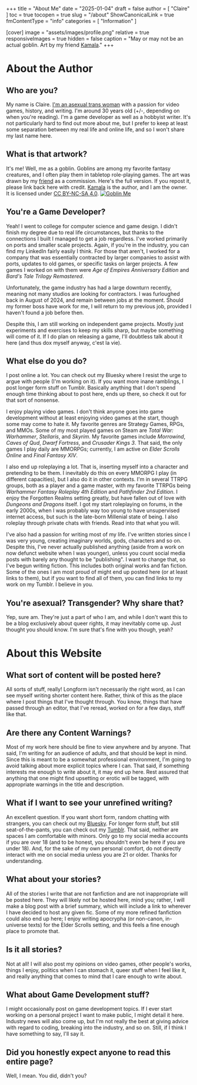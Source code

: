 +++
title = "About Me"
date = "2025-01-04"
draft = false
author = [ "Claire" ]
toc = true
tocopen = true
slug = "/about"
ShowCanonicalLink = true
fmContentType = "info"
categories = [ "Information" ]

[cover]
image = "assets/images/profile.png"
relative = true
responsiveImages = true
hidden = false
caption = "May or may not be an actual goblin. Art by my friend [Kamala](https://www.tumblr.com/transgwenderart)."
+++
# About the Author
## Who are you?
My name is Claire. [I'm an asexual trans woman](https://en.pronouns.page/u/chapien#!) with a passion for video games, history, and writing. I'm around 30 years old (+/-, depending on when you're reading). I'm a game developer as well as a hobbyist writer. It's not particularly hard to find out more about me, but I prefer to keep at least some separation between my real life and online life, and so I won't share my last name here. 
## What is that artwork?
It's me! Well, me as a goblin. Goblins are among my favorite fantasy creatures, and I often play them in tabletop role-playing games. The art was drawn by my [friend](https://www.tumblr.com/transgwenderart) as a commission. Here's the full version. If you repost it, please link back here with credit. [Kamala](https://www.tumblr.com/transgwenderart) is the author, and I am the owner. It is licensed under [CC BY-NC-SA 4.0](https://creativecommons.org/licenses/by-nc-sa/4.0/#?).
[![Goblin Me](images/gobbo.png)](images/gobbo.png)
## You're a Game Developer?
Yeah! I went to college for computer science and game design. I didn't finish my degree due to real life circumstances, but thanks to the connections I built I managed to get a job regardless. I've worked primarily on ports and smaller scale projects. Again, if you're in the industry, you can find my LinkedIn fairly easily I think. For those that aren't, I worked for a company that was essentially contracted by larger companies to assist with ports, updates to old games, or specific tasks on larger projects. A few games I worked on with them were *Age of Empires Anniversary Edition* and *Bard's Tale Trilogy Remastered*.

Unfortunately, the game industry has had a large downturn recently, meaning not many studios are looking for contractors. I was furloughed back in August of 2024, and remain between jobs at the moment. Should my former boss have work for me, I will return to my previous job, provided I haven't found a job before then.

Despite this, I am still working on independent game projects. Mostly just experiments and exercises to keep my skills sharp, but maybe something will come of it. If I do plan on releasing a game, I'll doubtless talk about it here (and thus dox myself anyway, c'est la vie).
## What else do you do?
I post online a lot. You can check out my Bluesky where I resist the urge to argue with people (I'm working on it). If you want more inane ramblings, I post longer form stuff on Tumblr. Basically anything that I don't spend enough time thinking about to post here, ends up there, so check it out for that sort of nonsense.

I enjoy playing video games. I don't think anyone goes into game development without at least enjoying video games at the start, though some may come to hate it. My favorite genres are Strategy Games, RPGs, and MMOs. Some of my most played games on Steam are *Total War: Warhammer*, *Stellaris*, and *Skyrim*. My favorite games include *Morrowind*, *Caves of Qud*, *Dwarf Fortress*, and *Crusader Kings 3*. That said, the only games I play daily are MMORPGs; currently, I am active on *Elder Scrolls Online* and *Final Fantasy XIV*.

I also end up roleplaying a lot. That is, inserting myself into a character and pretending to be them. I inevitably do this on every MMORPG I play (in different capacities), but I also do it in other contexts. I'm in several TTRPG groups, both as a player and a game master, with my favorite TTRPGs being *Warhammer Fantasy Roleplay 4th Edition* and *Pathfinder 2nd Edition*. I enjoy the Forgotten Realms setting greatly, but have fallen out of love with *Dungeons and Dragons* itself. I got my start roleplaying on forums, in the early 2000s, when I was probably way too young to have unsupervised internet access, but such is the late-born Millenial state of being.  I also roleplay through private chats with friends. Read into that what you will.

I've also had a passion for writing most of my life. I've written stories since I was very young, creating imaginary worlds, gods, characters and so on. Despite this, I've never actually published anything (aside from a work on now defunct website when I was younger), unless you count social media posts with barely any thought to be "publishing". I want to change that, so I've begun writing fiction. This includes both original works and fan fiction. Some of the ones I am most proud of might end up posted here (or at least links to them), but if you want to find all of them, you can find links to my work on my Tumblr. I believe in you.
## You're asexual? Transgender? Why share that?
Yep, sure am. They're just a part of who I am, and while I don't want this to be a blog exclusively about queer rights, it may inevitably come up. Just thought you should know. I'm sure that's fine with you though, yeah?
# About this Website
## What sort of content will be posted here?
All sorts of stuff, really! Longform isn't necessarily the right word, as I can see myself writing shorter content here. Rather, think of this as the place where I post things that I've thought through. You know, things that have passed through an editor, that I've reread, worked on for a few days, stuff like that.
## Are there any Content Warnings?
Most of my work here should be fine to view anywhere and by anyone. That said, I'm writing for an audience of adults, and that should be kept in mind. Since this is meant to be a somewhat professional environment, I'm going to avoid talking about more explicit topics where I can. That said, if something interests me enough to write about it, it may end up here. Rest assured that anything that one might find upsetting or erotic will be tagged, with appropriate warnings in the title and description.
## What if I want to see your unrefined writing?
An excellent question. If you want short form, random chatting with strangers, you can check out my [Bluesky](https://bsky.app/profile/claire.chapien.net). For longer form stuff, but still seat-of-the-pants, you can check out my [Tumblr](https://chappydev.tumblr.com/). That said, neither are spaces I am comfortable with minors. Only go to my social media accounts if you are over 18 (and to be honest, you shouldn't even be here if you are under 18). And, for the sake of my own personal comfort, do not directly interact with me on social media unless you are 21 or older. Thanks for understanding.
## What about your stories?
All of the stories I write that are not fanfiction and are not inappropriate will be posted here. They will likely not be hosted here, mind you; rather, I will make a blog post with a brief summary, which will include a link to wherever I have decided to host any given fic. Some of my more refined fanfiction could also end up here; I enjoy writing apocrypha (or non-canon, in-universe texts) for the Elder Scrolls setting, and this feels a fine enough place to promote that. 
## Is it all stories?
Not at all! I will also post my opinions on video games, other people's works, things I enjoy, politics when I can stomach it, queer stuff when I feel like it, and really anything that comes to mind that I care enough to write about. 
## What about Game Development stuff?
I might occasionally post on game development topics. If I ever start working on a personal project I want to make public, I might detail it here. Industry news will also come up, but I'm not really the best at giving advice with regard to coding, breaking into the industry, and so on. Still, if I think I have something to say, I'll say it.
## Did you honestly expect anyone to read this entire page?
Well, I mean. You did, didn't you?

